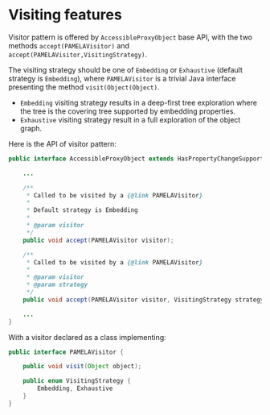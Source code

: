 # Visiting features

Visitor pattern is offered by `AccessibleProxyObject` base API, with the two methods `accept(PAMELAVisitor)` and `accept(PAMELAVisitor,VisitingStrategy)`. 

The visiting strategy should be one of `Embedding` or `Exhaustive` (default strategy is `Embedding`), where `PAMELAVisitor` is a trivial Java interface presenting the method `visit(Object(Object)`. 

- `Embedding` visiting strategy results in a deep-first tree exploration where the tree is the covering tree supported by embedding properties. 
- `Exhaustive` visiting strategy result in a full exploration of the object graph.

Here is the API of visitor pattern:

```java
public interface AccessibleProxyObject extends HasPropertyChangeSupport, KeyValueCoding {

    ...

	/**
	 * Called to be visited by a {@link PAMELAVisitor}
	 * 
	 * Default strategy is Embedding
	 * 
	 * @param visitor
	 */
	public void accept(PAMELAVisitor visitor);

	/**
	 * Called to be visited by a {@link PAMELAVisitor}
	 * 
	 * @param visitor
	 * @param strategy
	 */
	public void accept(PAMELAVisitor visitor, VisitingStrategy strategy);

    ...
}
```

With a visitor declared as a class implementing:

```java
public interface PAMELAVisitor {

	public void visit(Object object);

	public enum VisitingStrategy {
		Embedding, Exhaustive
	}
}
```




 

    
  
